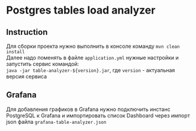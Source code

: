 # Postgres tables load analyzer

## Instruction
Для сборки проекта нужно выполнить в консоле команду `mvn clean install`<br>
Далее надо поменять в файле `application.yml` нужные настройки и запустить сервис командой:<br>
`java -jar table-analyzer-${version}.jar`, где `version` - актуальная версия сервиса<br>

## Grafana
Для добавления графиков в Grafana нужно подключить инстанс PostgreSQL к Grafana и импортировать список Dashboard через импорт json файла `grafana-table-analyzer.json`
